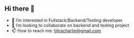 ## Hi there 👋

- 👀 I’m interested in Fullstack/Backend/Testing developer
- 👯 I’m looking to collaborate on backend and testing project
- 📫 How to reach me: tjitracharlie@gmail.com
<!--
**charlietjitra/charlietjitra** is a ✨ _special_ ✨ repository because its `README.md` (this file) appears on your GitHub profile.

Here are some ideas to get you started:

- 🔭 I’m currently working on ...
- 🌱 I’m currently learning ...
- 👯 I’m looking to collaborate on ...
- 🤔 I’m looking for help with ...
- 💬 Ask me about ...
- 📫 How to reach me: ...
- 😄 Pronouns: ...
- ⚡ Fun fact: ...
-->
